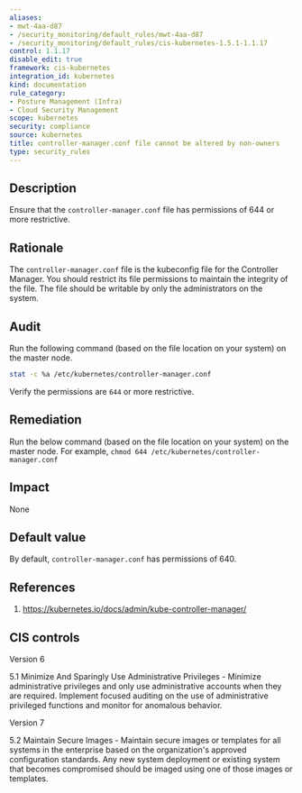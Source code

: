 ```yaml
---
aliases:
- mwt-4aa-d87
- /security_monitoring/default_rules/mwt-4aa-d87
- /security_monitoring/default_rules/cis-kubernetes-1.5.1-1.1.17
control: 1.1.17
disable_edit: true
framework: cis-kubernetes
integration_id: kubernetes
kind: documentation
rule_category:
- Posture Management (Infra)
- Cloud Security Management
scope: kubernetes
security: compliance
source: kubernetes
title: controller-manager.conf file cannot be altered by non-owners
type: security_rules
---
```


## Description

Ensure that the `controller-manager.conf` file has permissions of 644 or more restrictive.

## Rationale

The `controller-manager.conf` file is the kubeconfig file for the Controller Manager. You should restrict its file permissions to maintain the integrity of the file. The file should be writable by only the administrators on the system.

## Audit

Run the following command (based on the file location on your system) on the master node.

```bash
stat -c %a /etc/kubernetes/controller-manager.conf
```

Verify the permissions are `644` or more restrictive.

## Remediation

Run the below command (based on the file location on your system) on the master node. For example, `chmod 644 /etc/kubernetes/controller-manager.conf`

## Impact

None

## Default value

By default, `controller-manager.conf` has permissions of 640.

## References

1. https://kubernetes.io/docs/admin/kube-controller-manager/

## CIS controls

Version 6

5.1 Minimize And Sparingly Use Administrative Privileges - Minimize administrative privileges and only use administrative accounts when they are required. Implement focused auditing on the use of administrative privileged functions and monitor for anomalous behavior.

Version 7

5.2 Maintain Secure Images - Maintain secure images or templates for all systems in the enterprise based on the organization's approved configuration standards. Any new system deployment or existing system that becomes compromised should be imaged using one of those images or templates.
